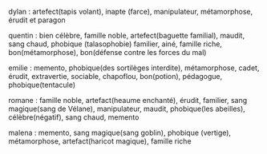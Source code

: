 dylan : artefect(tapis volant), inapte (farce), manipulateur, métamorphose, érudit et paragon

quentin : bien célèbre, famille noble, artefect(baguette familial), maudit, sang chaud, phobique (talasophobie) familier, ainé, famille riche, bon(métamorphose), bon(défense contre les forces du mal)

emilie : memento, phobique(des sortilèges interdite), métamorphose, cadet, érudit, extravertie, sociable, chapoflou, bon(potion), pédagogue, phobique(tentacule)

romane : famille noble, artefact(heaume enchanté), érudit, familier, sang magique(sang de Vélane), manipulateur, maudit, phobique(les abeilles), célèbre(négatif), sang chaud, memento

malena : memento, sang magique(sang goblin), phobique (vertige), métamorphose, artefact(haricot magique), famille riche



